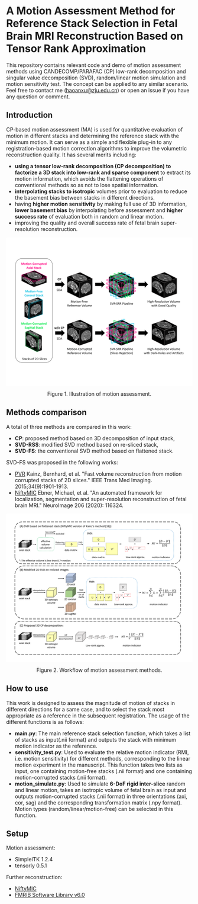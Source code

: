 # A Motion Assessment Method for Reference Stack Selection in Fetal Brain MRI Reconstruction Based on Tensor Rank Approximation 
This repository contains relevant code and demo of motion assessment methods using CANDECOMP/PARAFAC (CP) low-rank decomposition and singular value decomposition (SVD), random/linear motion simulation and motion sensitivity test. The concept can be applied to any similar scenario. 
Feel free to contact me (haoanxu@zju.edu.cn) or open an issue if you have any question or comment. 

## Introduction
CP-based motion assessment (MA) is used for quantitative evaluation of motion in different stacks and determining the reference stack with the minimum motion. It can serve as a simple and flexible plug-in to any registration-based motion correction algorithms to improve the volumetric reconstruction quality. It has several merits including:
* **using a tensor low-rank decomposition (CP decomposition) to factorize a 3D stack into low-rank and sparse component** to extract its motion information, which avoids the flattening operations of conventional methods so as not to lose spatial information.
* **interpolating stacks to isotropic** volumes prior to evaluation to reduce the basement bias between stacks in different directions.
* having **higher motion sensitivity** by making full use of 3D information, **lower basement bias** by interpolating before assessment and **higher success rate** of evaluation both in random and linear motion.
* improving the quality and overall success rate of fetal brain super-resolution reconstruction.

<p align="center">
   <img src="./Doc/illustration.png" align="center" width="700">
</p>
<p align="center">Figure 1. Illustration of motion assessment. <p align="center">

## Methods comparison
A total of three methods are compared in this work:
* **CP**: proposed method based on 3D decomposition of input stack,
* **SVD-RSS**: modified SVD method based on re-sliced stack,
* **SVD-FS**: the conventional SVD method based on flattened stack.

SVD-FS was proposed in the following works:
* [PVR](https://github.com/bkainz/fetalReconstruction) Kainz, Bernhard, et al. "Fast volume reconstruction from motion corrupted stacks of 2D slices."  IEEE Trans Med Imaging. 2015;34(9):1901-1913.
* [NiftyMIC](https://github.com/gift-surg/NiftyMIC) Ebner, Michael, et al. "An automated framework for localization, segmentation and super-resolution reconstruction of fetal brain MRI." NeuroImage 206 (2020): 116324.

<p align="center">
   <img src="./Doc/methods.png" align="center" width="700">
</p>
<p align="center">Figure 2. Workflow of motion assessment methods. <p align="center">

## How to use
This work is designed to assess the magnitude of motion of stacks in different directions for a same case, and to select the stack most appropriate as a reference in the subsequent registration. The usage of the different functions is as follows:
* **main.py**: The main reference stack selection function, which takes a list of stacks as input(.nii format) and outputs the stack with minimum motion indicator as the reference.
* **sensitivity_test.py**: Used to evaluate the relative motion indicator (RMI, i.e. motion sensitivity) for different methods, corresponding to the linear motion experiment in the manuscript. This function takes two lists as input, one containing motion-free stacks (.nii format) and one containing motion-corrupted stacks (.nii format).
* **motion_simulate.py**: Used to simulate **6-DoF rigid inter-slice** random and linear motion, takes an isotropic volume of fetal brain as input and outputs motion-corrupted stacks (.nii format) in three orientations (axi, cor, sag) and the corresponding transformation matrix (.npy format). Motion types (random/linear/motion-free) can be selected in this function.

## Setup
Motion assessment:
* SimpleITK 1.2.4
* tensorly 0.5.1

Further reconstruction:
* [NiftyMIC](https://github.com/gift-surg/NiftyMIC)
* [FMRIB Software Library v6.0](https://fsl.fmrib.ox.ac.uk/fsl/fslwiki)
